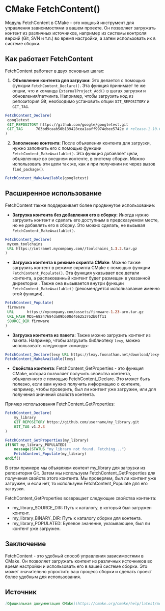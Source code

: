 # CMake FetchContent()

Модуль FetchContent в CMake - это мощный инструмент для управления зависимостями в вашем проекте. Он позволяет загружать контент из различных источников, например из системы контроля версий (Git, SVN и т.п.) во время настройки, а затем использовать их в  системе сборки.

## Как работает FetchContent

FetchContent работает в двух основных шагах:

1. **Объявление контента для загрузки**: Это делается с помощью функции `FetchContent_Declare()`. Эта функция принимает те же опции, что и команда `ExternalProject_Add()` в шагах загрузки и обновления/патчинга. Например, чтобы загрузить код из репозитория Git, необходимо установить опции `GIT_REPOSITORY` и `GIT_TAG`.

```cmake
FetchContent_Declare(
 googletest
 GIT_REPOSITORY https://github.com/google/googletest.git
 GIT_TAG      703bd9caab50b139428cea1aaff9974ebee5742e # release-1.10.0
)
```

2. **Заполнение контента**: После объявления контента для загрузки, нужно заполнить его с помощью функции `FetchContent_MakeAvailable()`. Эта функция добавляет цели, объявленные во внешнем контенте, в систему сборки. Можно использовать эти цели так же, как и при получении их через вызов `find_package()`.

```cmake
FetchContent_MakeAvailable(googletest)
```

## Расширенное использование

FetchContent также поддерживает более продвинутое использование:

- **Загрузка контента без добавления его в сборку**: Иногда нужно загрузить контент и сделать его доступным в предсказуемом месте, но не добавлять его в сборку. Это можно сделать, не вызывая `FetchContent_MakeAvailable()`.

```cmake
FetchContent_Declare(
 mycom_toolchains
 URL https://intranet.mycompany.com//toolchains_1.3.2.tar.gz
)
```

- **Загрузка контента в режиме скрипта CMake**: Можно также загрузить контент в режиме скрипта CMake с помощью функции `FetchContent_Populate()`. Эта функция указывает все детали контента, а распакованный контент будет размещен в указанной директории . Также она вызывается внутри функции `FetchContent_MakeAvailable()` (рекомендуется использование именно этой функции).

```cmake
FetchContent_Populate(
 firmware
 URL      https://mycompany.com/assets/firmware-1.23-arm.tar.gz
 URL_HASH MD5=68247684da89b608d466253762b0ff11
 SOURCE_DIR firmware
)
```

- **Загрузка контента из пакета**: Также можно загрузить контент из пакета. Например, чтобы загрузить библиотеку `lexy`, можно использовать следующие команды:

```cmake
FetchContent_Declare(lexy URL https://lexy.foonathan.net/download/lexy-src.zip)
FetchContent_MakeAvailable(lexy)
```


- **Свойства контента**: FetchContent_GetProperties - это функция CMake, которая позволяет получить свойства контента, объявленного с помощью FetchContent_Declare. Это может быть полезно, если вам нужно получить информацию о контенте, например, чтобы проверить, был ли контент уже загружен, или для получения значений свойств контента.

Пример использования FetchContent_GetProperties:

```cmake
FetchContent_Declare(
    my_library
    GIT_REPOSITORY https://github.com/username/my_library.git
    GIT_TAG v1.2.3
)

FetchContent_GetProperties(my_library)
if(NOT my_library_POPULATED)
    message(STATUS "my_library not found. Fetching...")
    FetchContent_Populate(my_library)
endif()
```
В этом примере мы объявляем контент my_library для загрузки из репозитория Git. Затем мы используем FetchContent_GetProperties для получения свойств этого контента. Мы проверяем, был ли контент уже загружен, и если нет, то используем FetchContent_Populate для его загрузки.

FetchContent_GetProperties возвращает следующие свойства контента:

- my_library_SOURCE_DIR: Путь к каталогу, в который был загружен контент.
- my_library_BINARY_DIR: Путь к каталогу сборки для контента.
- my_library_POPULATED: Булевое значение, указывающее, был ли контент уже загружен.


## Заключение

FetchContent - это удобный способ управления зависимостями в CMake. Он позволяет загружать контент из различных источников во время настройки и использовать его в вашей системе сборки. Это может значительно упростить ваш процесс сборки и сделать проект более удобным для использования.

## Источник

```markdown
[Официальная документация CMake](https://cmake.org/cmake/help/latest/module/FetchContent.html)
```
